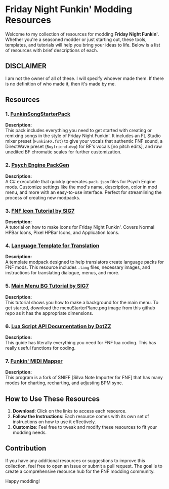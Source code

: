 # Friday Night Funkin' Modding Resources

Welcome to my collection of resources for modding **Friday Night Funkin'**. Whether you're a seasoned modder or just starting out, these tools, templates, and tutorials will help you bring your ideas to life. Below is a list of resources with brief descriptions of each.

## DISCLAIMER

I am not the owner of all of these. I will specify whoever made them. If there is no definition of who made it, then it's made by me.

## Resources

### 1. [FunkinSongStarterPack](https://github.com/BobbyDrawz/FunkinModdinResources/releases/tag/FSSP)
**Description:**  
This pack includes everything you need to get started with creating or remixing songs in the style of Friday Night Funkin'. It includes an FL Studio mixer preset (`FunkinFX.fst`) to give your vocals that authentic FNF sound, a DirectWave preset (`Boyfriend.dwp`) for BF's vocals [no pitch edits], and raw unedited BF chromatic scales for further customization.

### 2. [Psych Engine PackGen](https://github.com/BobbyDrawz/FunkinModdinResources/releases/tag/psychpackshit)
**Description:**  
A C# executable that quickly generates `pack.json` files for Psych Engine mods. Customize settings like the mod's name, description, color in mod menu, and more with an easy-to-use interface. Perfect for streamlining the process of creating new modpacks.

### 3. [FNF Icon Tutorial by SIG7](https://gamebanana.com/tuts/17214)
**Description:**  
A tutorial on how to make icons for Friday Night Funkin'. Covers Normal HPBar Icons, Pixel HPBar Icons, and Application Icons.

### 4. [Language Template for Translation](https://gamebanana.com/mods/536068)
**Description:**  
A template modpack designed to help translators create language packs for FNF mods. This resource includes `.lang` files, necessary images, and instructions for translating dialogue, menus, and more.

### 5. [Main Menu BG Tutorial by SIG7](https://gamebanana.com/tuts/16972)
**Description:**  
This tutorial shows you how to make a background for the main menu. To get started, download the menuStarterPlane.png image from this github repo as it has the appropriate dimensions.

### 6. [Lua Script API Documentation by DotZZ](https://gamebanana.com/tuts/15333)
**Description:**  
This guide has literally everything you need for FNF lua coding. This has really useful functions for coding.

### 7. [Funkin' MIDI Mapper](https://github.com/BobbyDrawz/FunkinMIDIMapper)
**Description:**  
This program is a fork of SNIFF [SiIva Note Importer for FNF] that has many modes for charting, recharting, and adjusting BPM sync.

## How to Use These Resources

1. **Download**: Click on the links to access each resource.
2. **Follow the Instructions**: Each resource comes with its own set of instructions on how to use it effectively.
3. **Customize**: Feel free to tweak and modify these resources to fit your modding needs.

## Contribution

If you have any additional resources or suggestions to improve this collection, feel free to open an issue or submit a pull request. The goal is to create a comprehensive resource hub for the FNF modding community.

Happy modding!
